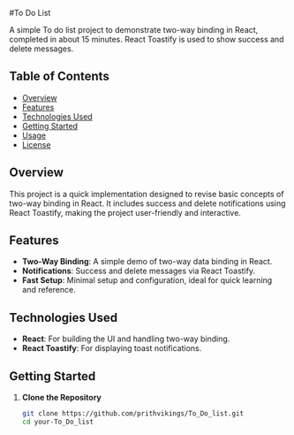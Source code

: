 #To Do List

A simple To do list project to demonstrate two-way binding in React, completed in about 15 minutes. React Toastify is used to show success and delete messages.

## Table of Contents

- [Overview](#overview)
- [Features](#features)
- [Technologies Used](#technologies-used)
- [Getting Started](#getting-started)
- [Usage](#usage)
- [License](#license)

## Overview

This project is a quick implementation designed to revise basic concepts of two-way binding in React. It includes success and delete notifications using React Toastify, making the project user-friendly and interactive.

## Features

- **Two-Way Binding**: A simple demo of two-way data binding in React.
- **Notifications**: Success and delete messages via React Toastify.
- **Fast Setup**: Minimal setup and configuration, ideal for quick learning and reference.

## Technologies Used

- **React**: For building the UI and handling two-way binding.
- **React Toastify**: For displaying toast notifications.

## Getting Started

1. **Clone the Repository**
   ```bash
   git clone https://github.com/prithvikings/To_Do_list.git
   cd your-To_Do_list

